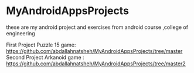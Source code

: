 # MyAndroidAppsProjects
these are my android project and exercises from android course ,college of engineering

First Project Puzzle 15 game: https://github.com/abdallahnatsheh/MyAndroidAppsProjects/tree/master </br>
Second Project Arkanoid game : https://github.com/abdallahnatsheh/MyAndroidAppsProjects/tree/master2

